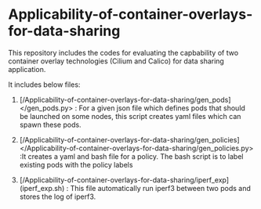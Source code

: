 # Applicability-of-container-overlays-for-data-sharing
This repository includes the codes for evaluating the capbability of two container overlay technologies (Cilium and Calico) for data sharing application.


It includes below files:
1. [/Applicability-of-container-overlays-for-data-sharing/gen_pods] </gen_pods.py> : For a given json file which defines pods that should be launched on some nodes, this script creates yaml files which can spawn these pods.

2. [/Applicability-of-container-overlays-for-data-sharing/gen_policies] </Applicability-of-container-overlays-for-data-sharing/gen_policies.py> :It creates a yaml and bash file for a policy. The bash script is to label existing pods with the policy labels

3. [/Applicability-of-container-overlays-for-data-sharing/iperf_exp] (iperf_exp.sh) : This file automatically run iperf3 between two pods and stores the log of iperf3. 


